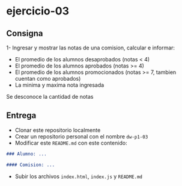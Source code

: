 # ejercicio-03

## Consigna

1- Ingresar y mostrar las notas de una comision, calcular e informar:

  - El promedio de los alumnos desaprobados (notas < 4)
  - El promedio de los alumnos aprobados (notas >= 4)
  - El promedio de los alumnos promocionados (notas >= 7, tambien cuentan como aprobados)
  - La minima y maxima nota ingresada

Se desconoce la cantidad de notas

## Entrega

- Clonar este repositorio localmente
- Crear un repositorio personal con el nombre `dw-p1-03`
- Modificar este `README.md` con este contenido:

```markdown
### Alumno: ...

#### Comision: ...
```

- Subir los archivos `index.html`, `index.js` y `README.md`
